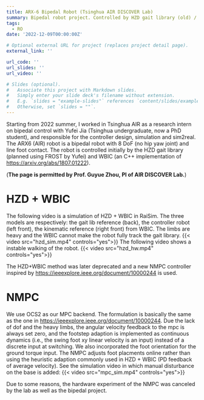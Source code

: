 ```yaml
---
title: ARX-6 Bipedal Robot (Tsinghua AIR DISCOVER Lab)
summary: Bipedal robot project. Controlled by HZD gait library (old) / NMPC (new) + WBC.
tags:
  - RO
date: '2022-12-09T00:00:00Z'

# Optional external URL for project (replaces project detail page).
external_link: ''

url_code: ''
url_slides: ''
url_video: ''

# Slides (optional).
#   Associate this project with Markdown slides.
#   Simply enter your slide deck's filename without extension.
#   E.g. `slides = "example-slides"` references `content/slides/example-slides.md`.
#   Otherwise, set `slides = ""`.
---
```

Starting from 2022 summer, I worked in Tsinghua AIR as a research intern on bipedal control with Yufei Jia (Tsinghua undergraduate, now a PhD student), and responsible for the controller design, simulation and sim2real. The ARX6 (AIR) robot is a bipedal robot with 8 DoF (no hip yaw joint) and line foot contact. The robot is controlled initially by the HZD gait library (planned using FROST by Yufei) and WBIC (an C++ implementation of https://arxiv.org/abs/1807.01222).

(**The page is permitted by Prof. Guyue Zhou, PI of AIR DISCOVER Lab.**)
# HZD + WBIC
The following video is a simulation of HZD + WBIC in RaiSim. The three models are respectively: the gait lib reference (back), the controller robot (left front), the kinematic reference (right front) from WBIC. The limbs are heavy and the WBIC cannot make the robot fully track the gait library.
{{< video src="hzd_sim.mp4" controls="yes">}}
The following video shows a instable walking of the robot. 
{{< video src="hzd_hw.mp4" controls="yes">}}

The HZD+WBIC method was later deprecated and a new NMPC controller inspired by https://ieeexplore.ieee.org/document/10000244 is used.
# NMPC
We use OCS2 as our MPC backend. The formulation is basically the same as the one in https://ieeexplore.ieee.org/document/10000244. Due the lack of dof and the heavy limbs, the angular velocity feedback to the mpc is always set zero, and the footstep adaption is implemented as continuous dynamics (i.e., the swing foot xy linear velocity is an input) instead of a discrete input at switching. We also incorporated the foot orientation for the ground torque input. The NMPC adjusts foot placments online rather than using the heuristic adaption commonly used in HZD + WBIC (PD feedback of average velocity). See the simulation video in which manual disturbance on the base is added:
{{< video src="mpc_sim.mp4" controls="yes">}}

Due to some reasons, the hardware experiment of the NMPC was canceled by the lab as well as the bipedal project.